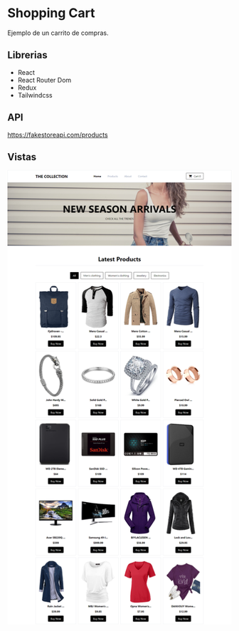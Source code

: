 # Shopping Cart

Ejemplo de un carrito de compras.

## Librerias

- React
- React Router Dom
- Redux
- Tailwindcss

## API

https://fakestoreapi.com/products

## Vistas

![Tux, the Linux mascot](/shoppingcart.png)
